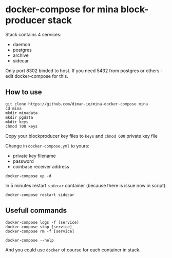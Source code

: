 # docker-compose for mina block-producer stack

Stack contains 4 services:
 - daemon
 - postgres
 - archive
 - sidecar

Only port 8302 binded to host. If you need 5432 from postgres or others - edit docker-compose for this.

## How to use
```
git clone https://github.com/diman-io/mina-docker-compose mina
cd mina
mkdir minadata
mkdir pgdata
mkdir keys
chmod 700 keys
```
Copy your blockproducer key files to `keys` and `chmod 600` private key file

Change in `docker-compose.yml` to yours:
 - private key filename
 - password
 - coinbase receiver address

```
docker-compose up -d
```
In 5 minutes restart `sidecar` container (because there is issue now in script):
```
docker-compose restart sidecar
```

## Usefull commands
```
docker-compose logs -f [service]
docker-compose stop [service]
docker-compose rm -f [service]

docker-compose --help
```

And you could use `docker` of course for each container in stack.
